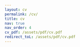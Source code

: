 ```yaml
---
layout: cv
permalink: /cv/
title: cv
nav: true
nav_order: 4
cv_pdf: /assets/pdf/cv.pdf
redirect_toL: /assets/pdf/cv.pdf
---
```

